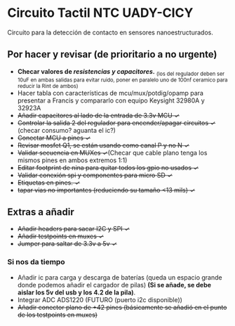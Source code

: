 # Circuito Tactil NTC UADY-CICY
Circuito para la detección de contacto en sensores nanoestructurados.

## Por hacer y revisar (de prioritario a no urgente)
- **Checar valores de _resistencias y capacitores_.**
<sub>(los del regulador deben ser 10uF en ambas salidas para evitar ruido, poner en paralelo uno de 100nf ceramico para reducir la Rint de ambos)</sub>
- Hacer tabla con características de mcu/mux/potdig/opamp para presentar a Francis y compararlo con equipo Keysight 32980A y 32923A
- ~~Añadir capacitores al lado de la entrada de 3.3v MCU ✓~~
- ~~Controlar la salida 2 del regulador para encender/apagar circuitos ✓~~ (checar consumo? aguanta el ic?)
- ~~Conectar MCU a pines ✓~~
- ~~Revisar mosfet Q1, se están usando como canal P y no N ✓~~
- ~~Validar secuencia en MUXes ✓~~(Checar que cable plano tenga los mismos pines en ambos extremos 1:1)
- ~~Editar footprint de nina para quitar todos los gpio no usados ✓~~
- ~~Validar conexión spi y componentes para micro SD ✓~~
- ~~Etiquetas en pines. ✓~~
- ~~tapar vias no importantes (reduciendo su tamaño <13 mils) ✓~~

## Extras a añadir
- ~~Añadir headers para sacar I2C y SPI ✓~~
- ~~Añadir testpoints en muxes ✓~~
- ~~Jumper para saltar de 3.3v a 5v ✓~~

### Si nos da tiempo 
- Añadir ic para carga y descarga de baterías (queda un espacio grande donde podemos añadir el cargador de pilas)
**(Si se añade, se debe aislar los 5v del usb y los 4.2 de la pila)**.
- Integrar ADC ADS1220 (FUTURO (puerto i2c disponible))
- ~~Añadir conector plano de +42 pines (básicamente se añadió en el punto de los testpoints en muxes)~~